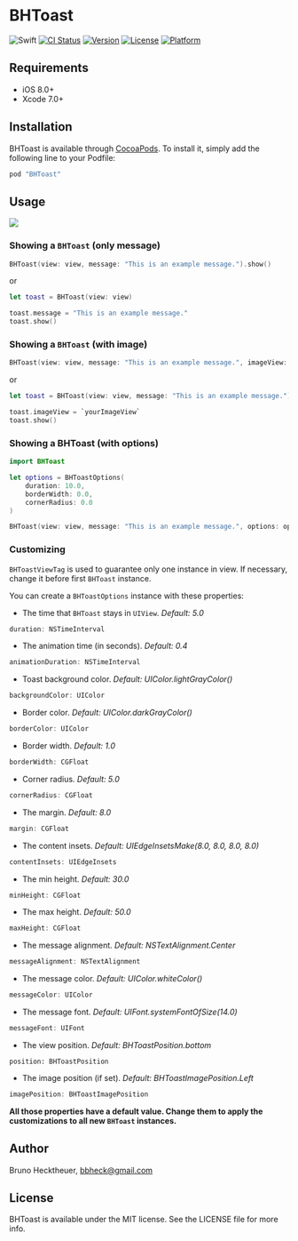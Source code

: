 # BHToast

![Swift](https://img.shields.io/badge/language-Swift-orange.svg)
[![CI Status](http://img.shields.io/travis/bbheck/BHToast.svg?style=flat)](https://travis-ci.org/bbheck/BHToast)
[![Version](https://img.shields.io/cocoapods/v/BHToast.svg?style=flat)](http://cocoapods.org/pods/BHToast)
[![License](https://img.shields.io/cocoapods/l/BHToast.svg?style=flat)](http://cocoapods.org/pods/BHToast)
[![Platform](https://img.shields.io/cocoapods/p/BHToast.svg?style=flat)](http://cocoapods.org/pods/BHToast)

## Requirements

- iOS 8.0+
- Xcode 7.0+

## Installation

BHToast is available through [CocoaPods](http://cocoapods.org). To install
it, simply add the following line to your Podfile:

```ruby
pod "BHToast"
```

## Usage

<img src="https://cloud.githubusercontent.com/assets/2257294/12374113/f796500a-bc78-11e5-93bc-ac886c3d1f66.gif">

### Showing a `BHToast` (only message)

```swift
BHToast(view: view, message: "This is an example message.").show()
```
or
```swift
let toast = BHToast(view: view)

toast.message = "This is an example message."
toast.show()
```

### Showing a `BHToast` (with image)

```swift
BHToast(view: view, message: "This is an example message.", imageView: `yourImageView`).show()
```
or
```swift
let toast = BHToast(view: view, message: "This is an example message.")

toast.imageView = `yourImageView`
toast.show()
```

### Showing a BHToast (with options)

```swift
import BHToast

let options = BHToastOptions(
    duration: 10.0,
    borderWidth: 0.0,
    cornerRadius: 0.0
)

BHToast(view: view, message: "This is an example message.", options: options).show()
```

### Customizing

`BHToastViewTag` is used to guarantee only one instance in view.
If necessary, change it before first `BHToast` instance.

You can create a `BHToastOptions` instance with these properties:

* The time that `BHToast` stays in `UIView`. *Default: 5.0*
```swift
duration: NSTimeInterval
```

* The animation time (in seconds). *Default: 0.4*
```swift
animationDuration: NSTimeInterval
```

* Toast background color. *Default: UIColor.lightGrayColor()*
```swift
backgroundColor: UIColor
```

* Border color. *Default: UIColor.darkGrayColor()*
```swift
borderColor: UIColor
```

* Border width. *Default: 1.0*
```swift
borderWidth: CGFloat
```

* Corner radius. *Default: 5.0*
```swift
cornerRadius: CGFloat
```

* The margin. *Default: 8.0*
```swift
margin: CGFloat
```

* The content insets. *Default: UIEdgeInsetsMake(8.0, 8.0, 8.0, 8.0)*
```swift
contentInsets: UIEdgeInsets
```

* The min height. *Default: 30.0*
```swift
minHeight: CGFloat
```

* The max height. *Default: 50.0*
```swift
maxHeight: CGFloat
```

* The message alignment. *Default: NSTextAlignment.Center*
```swift
messageAlignment: NSTextAlignment
```

* The message color. *Default: UIColor.whiteColor()*
```swift
messageColor: UIColor
```

* The message font. *Default: UIFont.systemFontOfSize(14.0)*
```swift
messageFont: UIFont
```

* The view position. *Default: BHToastPosition.bottom*
```
position: BHToastPosition
```

* The image position (if set). *Default: BHToastImagePosition.Left*
```swift
imagePosition: BHToastImagePosition
```

**All those properties have a default value. Change them to apply the customizations to all new `BHToast` instances.**

## Author

Bruno Hecktheuer, bbheck@gmail.com

## License

BHToast is available under the MIT license. See the LICENSE file for more info.
